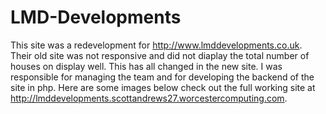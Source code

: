 # LMD-Developments
This site was a redevelopment for http://www.lmddevelopments.co.uk. Their old site was not responsive and did not diaplay the total number of houses on display well. This has all changed in the new site. I was responsible for managing the team and for developing the backend of the site in php. Here are some images below check out the full working site at http://lmddevelopments.scottandrews27.worcestercomputing.com.


